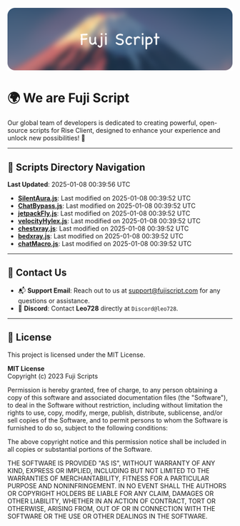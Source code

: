 ![Banner](.github/b.webp)

# 🌍 **We are Fuji Script**

Our global team of developers is dedicated to creating powerful, open-source scripts for Rise Client, designed to enhance your experience and unlock new possibilities! 🌟

---
<!-- SCRIPTS_NAVIGATION_START -->
## 📂 **Scripts Directory Navigation**

**Last Updated**: 2025-01-08 00:39:56 UTC

- **[SilentAura.js](scripts/SilentAura.js)**: Last modified on 2025-01-08 00:39:52 UTC
- **[ChatBypass.js](scripts/ChatBypass.js)**: Last modified on 2025-01-08 00:39:52 UTC
- **[jetpackFly.js](scripts/jetpackFly.js)**: Last modified on 2025-01-08 00:39:52 UTC
- **[velocityHylex.js](scripts/velocityHylex.js)**: Last modified on 2025-01-08 00:39:52 UTC
- **[chestxray.js](scripts/chestxray.js)**: Last modified on 2025-01-08 00:39:52 UTC
- **[bedxray.js](scripts/bedxray.js)**: Last modified on 2025-01-08 00:39:52 UTC
- **[chatMacro.js](scripts/chatMacro.js)**: Last modified on 2025-01-08 00:39:52 UTC

<!-- SCRIPTS_NAVIGATION_END -->

---

## 💬 **Contact Us**  
- 📬 **Support Email**: Reach out to us at [support@fujiscript.com](mailto:support@fujiscript.com) for any questions or assistance.  
- 💬 **Discord**: Contact **Leo728** directly at `Discord@leo728`.

---

## 📜 **License**

This project is licensed under the MIT License.  

**MIT License**  
Copyright (c) 2023 Fuji Scripts  

Permission is hereby granted, free of charge, to any person obtaining a copy of this software and associated documentation files (the "Software"), to deal in the Software without restriction, including without limitation the rights to use, copy, modify, merge, publish, distribute, sublicense, and/or sell copies of the Software, and to permit persons to whom the Software is furnished to do so, subject to the following conditions:  

The above copyright notice and this permission notice shall be included in all copies or substantial portions of the Software.  

THE SOFTWARE IS PROVIDED "AS IS", WITHOUT WARRANTY OF ANY KIND, EXPRESS OR IMPLIED, INCLUDING BUT NOT LIMITED TO THE WARRANTIES OF MERCHANTABILITY, FITNESS FOR A PARTICULAR PURPOSE AND NONINFRINGEMENT. IN NO EVENT SHALL THE AUTHORS OR COPYRIGHT HOLDERS BE LIABLE FOR ANY CLAIM, DAMAGES OR OTHER LIABILITY, WHETHER IN AN ACTION OF CONTRACT, TORT OR OTHERWISE, ARISING FROM, OUT OF OR IN CONNECTION WITH THE SOFTWARE OR THE USE OR OTHER DEALINGS IN THE SOFTWARE.  
